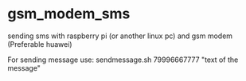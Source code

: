# gsm_modem_sms
sending sms with raspberry pi (or another linux pc) and gsm modem (Preferable huawei)

For sending message use: sendmessage.sh 79996667777 "text of the message"
